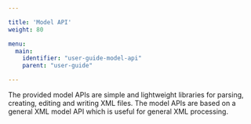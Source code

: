 ```yaml
---

title: 'Model API'
weight: 80

menu:
  main:
    identifier: "user-guide-model-api"
    parent: "user-guide"

---
```


The provided model APIs are simple and lightweight libraries for parsing,
creating, editing and writing XML files. The model APIs are based on a
general XML model API which is useful for general XML processing.